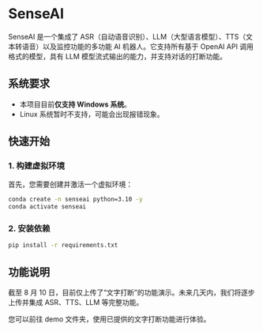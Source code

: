 # SenseAI

SenseAI 是一个集成了 ASR（自动语音识别）、LLM（大型语言模型）、TTS（文本转语音）以及监控功能的多功能 AI 机器人。它支持所有基于 OpenAI API 调用格式的模型，具有 LLM 模型流式输出的能力，并支持对话的打断功能。

## 系统要求

- 本项目目前**仅支持 Windows 系统**。  
- Linux 系统暂时不支持，可能会出现报错现象。

## 快速开始

### 1. 构建虚拟环境

首先，您需要创建并激活一个虚拟环境：

```bash
conda create -n senseai python=3.10 -y
conda activate senseai
```

### 2. 安装依赖

```bash
pip install -r requirements.txt
```
## 功能说明
截至 8 月 10 日，目前仅上传了“文字打断”的功能演示。未来几天内，我们将逐步上传并集成 ASR、TTS、LLM 等完整功能。

您可以前往 demo 文件夹，使用已提供的文字打断功能进行体验。
